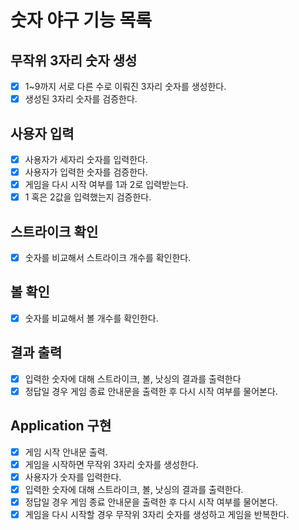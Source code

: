 # 숫자 야구 기능 목록

## 무작위 3자리 숫자 생성
- [x] 1~9까지 서로 다른 수로 이뤄진 3자리 숫자를 생성한다.
- [x] 생성된 3자리 숫자를 검증한다.

## 사용자 입력
- [x] 사용자가 세자리 숫자를 입력한다.
- [x] 사용자가 입력한 숫자를 검증한다.
- [x] 게임을 다시 시작 여부를 1과 2로 입력받는다.
- [x] 1 혹은 2값을 입력했는지 검증한다.

## 스트라이크 확인
- [x] 숫자를 비교해서 스트라이크 개수를 확인한다.

## 볼 확인
- [x] 숫자를 비교해서 볼 개수를 확인한다.

## 결과 출력
- [x] 입력한 숫자에 대해 스트라이크, 볼, 낫싱의 결과를 출력한다
- [x] 정답일 경우 게임 종료 안내문을 출력한 후 다시 시작 여부를 물어본다.

## Application 구현
- [x] 게임 시작 안내문 출력.
- [x] 게임을 시작하면 무작위 3자리 숫자를 생성한다.
- [x] 사용자가 숫자를 입력한다.
- [x] 입력한 숫자에 대해 스트라이크, 볼, 낫싱의 결과를 출력한다.
- [x] 정답일 경우 게임 종료 안내문을 출력한 후 다시 시작 여부를 물어본다.
- [x] 게임을 다시 시작할 경우 무작위 3자리 숫자를 생성하고 게임을 반복한다.
